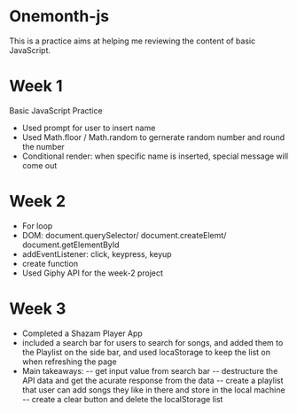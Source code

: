 # Onemonth-js

This is a practice aims at helping me reviewing the content of basic JavaScript.

# Week 1

Basic JavaScript Practice
- Used prompt for user to insert name
- Used Math.floor / Math.random to gernerate random number and round the number
- Conditional render: when specific name is inserted, special message will come out

# Week 2

- For loop
- DOM: document.querySelector/ document.createElemt/ document.getElementById
- addEventListener: click, keypress, keyup
- create function
- Used Giphy API for the week-2 project

# Week 3

- Completed a Shazam Player App
- included a search bar for users to search for songs, and added them to the Playlist on the side bar, and used locaStorage to keep the list on when refreshing the page
- Main takeaways: 
-- get input value from search bar
-- destructure the API data and get the acurate response from the data
-- create a playlist that user can add songs they like in there and store in the local machine
-- create a clear button and delete the localStorage list
